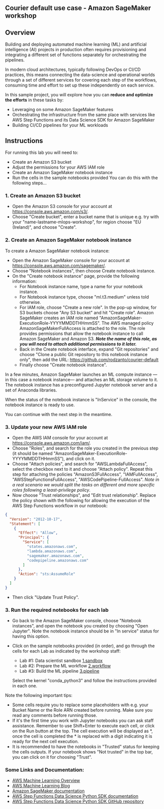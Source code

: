 ## **Courier default use case - Amazon SageMaker workshop**

## **Overview**

Building and deploying automated machine learning (ML) and artificial intelligence (AI) projects in production often requires provisioning and integrating a different set of functions separately for orchestrating the pipelines.

In modern cloud architectures, typically following DevOps or CI/CD practices, this means connecting the data-science and operational worlds through a set of different services for covering each step of the workflows, consuming time and effort to set up these independently on each service.

In this sample project, you will explore how you can **reduce and optimize the efforts** in these tasks by:
* Leveraging on some Amazon SageMaker features
* Orchestrating the infrastructure from the same place with services like AWS Step Functions and its Data Science SDK for Amazon SageMaker
* Building CI/CD pipelines for your ML workloads

## **Instructions**

For running this lab you will need to:
* Create an Amazon S3 bucket
* Adjust the permissions for your AWS IAM role
* Create an Amazon SageMaker notebook instance
* Run the cells in the sample notebooks provided
You can do this with the following steps...

### **1. Create an Amazon S3 bucket**

- Open the Amazon S3 console for your account at https://console.aws.amazon.com/s3/.
- Choose "Create bucket", enter a bucket name that is unique e.g. try with your "name-lastname-mlops-workshop", for region choose "EU (Ireland)", and choose "Create".

### **2. Create an Amazon SageMaker notebook instance**

To create a Amazon SageMaker notebook instance:

- Open the Amazon SageMaker console for your account at https://console.aws.amazon.com/sagemaker/.
- Choose "Notebook instances", then choose Create notebook instance.
- On the "Create notebook instance" page, provide the following information:
  - For Notebook instance name, type a name for your notebook instance.
  - For Notebook instance type, choose "ml.t3.medium" unless told otherwise.
  - For IAM role, choose "Create a new role". In the pop-up window, for S3 buckets choose "Any S3 bucket" and hit "Create role". Amazon SageMaker creates an IAM role named "AmazonSageMaker-ExecutionRole-YYYYMMDDTHHmmSS". The AWS managed policy AmazonSageMakerFullAccess is attached to the role. The role provides permissions that allow the notebook instance to call Amazon SageMaker and Amazon S3. ***Note the name of this role, as you will need to attach additional permissions to it later.***
  - Back in the Create notebook interface, expand "Git repositories" and choose "Clone a public Git repository to this notebook instance only", then add the URL: https://github.com/rodzanto/courier-default
  - Finally choose "Create notebook instance".

In a few minutes, Amazon SageMaker launches an ML compute instance —in this case a notebook instance— and attaches an ML storage volume to it. The notebook instance has a preconfigured Jupyter notebook server and a set of Anaconda libraries.

When the status of the notebook instance is "InService" in the console, the notebook instance is ready to use.

You can continue with the next step in the meantime.

### 3. **Update your new AWS IAM role**

- Open the AWS IAM console for your account at https://console.aws.amazon.com/iam/.
- Choose "Roles", and search for the role you created in the previous step (it should be named "AmazonSageMaker-ExecutionRole-YYYYMMDDTHHmmSS"), and click on it.
- Choose "Attach policies", and search for "AWSLambdaFullAccess", select the checkbox next to it and choose "Attach policy". Repeat this step for attaching the policies "AmazonS3FullAccess", "IAMFullAccess", "AWSStepFunctionsFullAccess", "AWSCodePipeline-FullAccess". *Note in a real scenario we would split the tasks on different and more specific roles following a least-privilege policy*.
- Now choose "Trust relationships", and "Edit trust relationship". Replace the policy shown with the following for allowing the execution of the AWS Step Functions workflow in our notebook:

```json
{
  "Version": "2012-10-17",
  "Statement": [
    {
      "Effect": "Allow",
      "Principal": {
        "Service": [
          "states.amazonaws.com",
          "lambda.amazonaws.com",
          "sagemaker.amazonaws.com",
          "codepipeline.amazonaws.com"
        ]
      },
      "Action": "sts:AssumeRole"
    }
  ]
}
```
- Then click "Update Trust Policy".

### 3. **Run the required notebooks for each lab**

- Go back to the Amazon SageMaker console, choose "Notebook instances", and open the notebook you created by choosing "Open Jupyter". Note the notebook instance should be in "In service" status for having this option.
- Click on the sample notebooks provided (in order), and go through the cells for each Lab as indicated by the workshop staff:
  - Lab #1: Data scientist sandbox [1.sandbox](./1.sandbox.ipynb)
  - Lab #2: Prepare the ML workflow [2.workflow](./2.workflow.ipynb)
  - Lab #3: Build the ML pipeline [3.pipeline](./3.pipeline.ipynb)
  
  Select the kernel "conda_python3" and follow the instructions provided in each one.

Note the following important tips:
  - Some cells require you to replace some placeholders with e.g. your Bucket Name or the Role ARN created before running. Make sure you read any comments before running those.
  - If it's the first time you work with Jupyter notebooks you can ask staff assistance. Remember to use Shift+Enter to execute each cell, or click on the Run button at the top. The cell execution will be displayed as \*, once the cell is completed the \* is replaced with a digit indicating it is ready for the next cell execution.
  - It is recommended to have the notebooks in "Trusted" status for keeping the cells outputs. If your notebook shows "Not trusted" in the top bar, you can click on it for choosing "Trust".

### **Some Links and Documentation:**

- [AWS Machine Learning Overview](https://aws.amazon.com/machine-learning/?nc1=h_ls)
- [AWS Machine Learning Blog](https://aws.amazon.com/blogs/machine-learning/?nc1=h_ls)
- [Amazon SageMaker documentation](https://docs.aws.amazon.com/sagemaker/latest/dg/whatis.html)
- [AWS Step Functions Data Science Python SDK documentation](https://aws-step-functions-data-science-sdk.readthedocs.io/en/latest/index.html)
- [AWS Step Functions Data Science Python SDK GitHub repository](https://github.com/aws/aws-step-functions-data-science-sdk-python)

